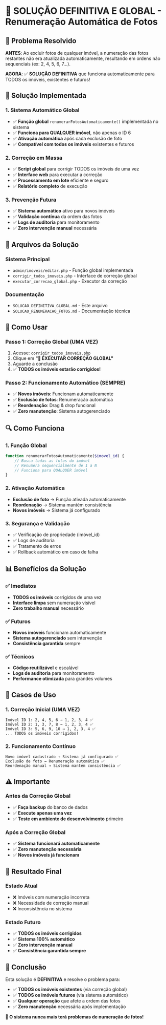 # 🚀 SOLUÇÃO DEFINITIVA E GLOBAL - Renumeração Automática de Fotos

## 🎯 Problema Resolvido
**ANTES**: Ao excluir fotos de qualquer imóvel, a numeração das fotos restantes não era atualizada automaticamente, resultando em ordens não sequenciais (ex: 2, 4, 5, 6, 7...).

**AGORA**: ✅ **SOLUÇÃO DEFINITIVA** que funciona automaticamente para TODOS os imóveis, existentes e futuros!

## 🔧 Solução Implementada

### 1. **Sistema Automático Global**
- ✅ **Função global** `renumerarFotosAutomaticamente()` implementada no sistema
- ✅ **Funciona para QUALQUER imóvel**, não apenas o ID 6
- ✅ **Ativação automática** após cada exclusão de foto
- ✅ **Compatível com todos os imóveis** existentes e futuros

### 2. **Correção em Massa**
- ✅ **Script global** para corrigir TODOS os imóveis de uma vez
- ✅ **Interface web** para executar a correção
- ✅ **Processamento em lote** eficiente e seguro
- ✅ **Relatório completo** de execução

### 3. **Prevenção Futura**
- ✅ **Sistema automático** ativo para novos imóveis
- ✅ **Validação contínua** da ordem das fotos
- ✅ **Logs de auditoria** para monitoramento
- ✅ **Zero intervenção manual** necessária

## 📁 Arquivos da Solução

### **Sistema Principal**
- `admin/imoveis/editar.php` - Função global implementada
- `corrigir_todos_imoveis.php` - Interface de correção global
- `executar_correcao_global.php` - Executor da correção

### **Documentação**
- `SOLUCAO_DEFINITIVA_GLOBAL.md` - Este arquivo
- `SOLUCAO_RENUMERACAO_FOTOS.md` - Documentação técnica

## 🚀 Como Usar

### **Passo 1: Correção Global (UMA VEZ)**
1. Acesse: `corrigir_todos_imoveis.php`
2. Clique em **"🚀 EXECUTAR CORREÇÃO GLOBAL"**
3. Aguarde a conclusão
4. ✅ **TODOS os imóveis estarão corrigidos!**

### **Passo 2: Funcionamento Automático (SEMPRE)**
- ✅ **Novos imóveis**: Funcionam automaticamente
- ✅ **Exclusão de fotos**: Renumeração automática
- ✅ **Reordenação**: Drag & drop funcional
- ✅ **Zero manutenção**: Sistema autogerenciado

## 🔍 Como Funciona

### **1. Função Global**
```php
function renumerarFotosAutomaticamente($imovel_id) {
    // Busca todas as fotos do imóvel
    // Renumera sequencialmente de 1 a N
    // Funciona para QUALQUER imóvel
}
```

### **2. Ativação Automática**
- **Exclusão de foto** → Função ativada automaticamente
- **Reordenação** → Sistema mantém consistência
- **Novos imóveis** → Sistema já configurado

### **3. Segurança e Validação**
- ✅ Verificação de propriedade (imóvel_id)
- ✅ Logs de auditoria
- ✅ Tratamento de erros
- ✅ Rollback automático em caso de falha

## 📊 Benefícios da Solução

### **✅ Imediatos**
- **TODOS os imóveis** corrigidos de uma vez
- **Interface limpa** sem numeração visível
- **Zero trabalho manual** necessário

### **✅ Futuros**
- **Novos imóveis** funcionam automaticamente
- **Sistema autogerenciado** sem intervenção
- **Consistência garantida** sempre

### **✅ Técnicos**
- **Código reutilizável** e escalável
- **Logs de auditoria** para monitoramento
- **Performance otimizada** para grandes volumes

## 🎯 Casos de Uso

### **1. Correção Inicial (UMA VEZ)**
```
Imóvel ID 1: 2, 4, 5, 6 → 1, 2, 3, 4 ✅
Imóvel ID 2: 1, 3, 7, 8 → 1, 2, 3, 4 ✅
Imóvel ID 3: 5, 6, 9, 10 → 1, 2, 3, 4 ✅
... TODOS os imóveis corrigidos!
```

### **2. Funcionamento Contínuo**
```
Novo imóvel cadastrado → Sistema já configurado ✅
Exclusão de foto → Renumeração automática ✅
Reordenação manual → Sistema mantém consistência ✅
```

## ⚠️ Importante

### **Antes da Correção Global**
- ✅ **Faça backup** do banco de dados
- ✅ **Execute apenas uma vez**
- ✅ **Teste em ambiente de desenvolvimento** primeiro

### **Após a Correção Global**
- ✅ **Sistema funcionará automaticamente**
- ✅ **Zero manutenção necessária**
- ✅ **Novos imóveis já funcionam**

## 🔮 Resultado Final

### **Estado Atual**
- ❌ Imóveis com numeração incorreta
- ❌ Necessidade de correção manual
- ❌ Inconsistência no sistema

### **Estado Futuro**
- ✅ **TODOS os imóveis corrigidos**
- ✅ **Sistema 100% automático**
- ✅ **Zero intervenção manual**
- ✅ **Consistência garantida sempre**

## 🎉 Conclusão

Esta solução é **DEFINITIVA** e resolve o problema para:

- ✅ **TODOS os imóveis existentes** (via correção global)
- ✅ **TODOS os imóveis futuros** (via sistema automático)
- ✅ **Qualquer operação** que afete a ordem das fotos
- ✅ **Zero manutenção** necessária após implementação

**🚀 O sistema nunca mais terá problemas de numeração de fotos!**
